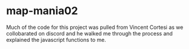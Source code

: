 # map-mania02
Much of the code for this project was pulled from Vincent Cortesi as we collobarated on discord and he walked me through the process and explained the javascript functions to me.
